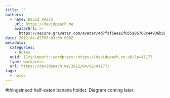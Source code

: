 ```yaml
---
title: ''
authors:
  - name: David Peach
    url: https://davidpeach.me
    avatarUrl: >-
      https://secure.gravatar.com/avatar/4d7faf5eee1f055a85788c44936b8995eaab6dfb004e7854ec747ccb272e91ee?s=96&d=mm&r=g
date: 2012-04-02T07:03:00.000Z
metadata:
  categories:
    - Notes
  uuid: 11ty/import::wordpress::https://davidpeach.co.uk/?p=41177
  type: wordpress
  url: https://davidpeach.me/2012/04/02/41177/
tags:
  - notes
---
```

#thingsineed half-eaten banana holder. Diagram coming later.